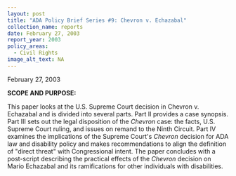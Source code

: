 ```yaml
---
layout: post
title: "ADA Policy Brief Series #9: Chevron v. Echazabal"
collection_name: reports
date: February 27, 2003
report_year: 2003
policy_areas:
  - Civil Rights
image_alt_text: NA
---
```

February 27, 2003

**S﻿COPE AND PURPOSE:**

This paper looks at the U.S. Supreme Court decision in Chevron v. Echazabal and is divided into several parts. Part II provides a case synopsis. Part III sets out the legal disposition of the *Chevron* case: the facts, U.S. Supreme Court ruling, and issues on remand to the Ninth Circuit. Part IV examines the implications of the Supreme Court's *Chevron* decision for ADA law and disability policy and makes recommendations to align the definition of "direct threat" with Congressional intent. The paper concludes with a post-script describing the practical effects of the *Chevron* decision on Mario Echazabal and its ramifications for other individuals with disabilities.